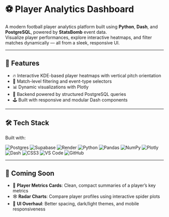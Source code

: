 # ⚽ Player Analytics Dashboard

A modern football player analytics platform built using **Python**, **Dash**, and **PostgreSQL**, powered by **StatsBomb** event data.  
Visualize player performances, explore interactive heatmaps, and filter matches dynamically — all from a sleek, responsive UI.

---

## 🚀 Features

- 🔥 Interactive KDE-based player heatmaps with vertical pitch orientation  
- 🎯 Match-level filtering and event-type selectors  
- 📊 Dynamic visualizations with Plotly  
- 🧠 Backend powered by structured PostgreSQL queries  
- 🕹️ Built with responsive and modular Dash components  

---

## 🛠️ Tech Stack

Built with:

![Postgres](https://img.shields.io/badge/postgres-%23316192.svg?style=for-the-badge&logo=postgresql&logoColor=white)
![Supabase](https://img.shields.io/badge/Supabase-3ECF8E?style=for-the-badge&logo=supabase&logoColor=white)
![Render](https://img.shields.io/badge/Render-00979D?style=for-the-badge&logo=render&logoColor=white)
![Python](https://img.shields.io/badge/python-3670A0?style=for-the-badge&logo=python&logoColor=ffdd54)
![Pandas](https://img.shields.io/badge/pandas-%23150458.svg?style=for-the-badge&logo=pandas&logoColor=white)
![NumPy](https://img.shields.io/badge/numpy-%23013243.svg?style=for-the-badge&logo=numpy&logoColor=white)
![Plotly](https://img.shields.io/badge/Plotly-%233F4F75.svg?style=for-the-badge&logo=plotly&logoColor=white)
![Dash](https://img.shields.io/badge/Dash-16C596.svg?style=for-the-badge&logo=plotly&logoColor=white)
![CSS3](https://img.shields.io/badge/css3-%231572B6.svg?style=for-the-badge&logo=css3&logoColor=white)
![VS Code](https://img.shields.io/badge/Visual%20Studio%20Code-0078d7.svg?style=for-the-badge&logo=visual-studio-code&logoColor=white)
![GitHub](https://img.shields.io/badge/github-%23121011.svg?style=for-the-badge&logo=github&logoColor=white)

---

## 🔮 Coming Soon

- 🧾 **Player Metrics Cards**: Clean, compact summaries of a player’s key metrics  
- 🕸️ **Radar Charts**: Compare player profiles using interactive spider plots  
- 🎨 **UI Overhaul**: Better spacing, dark/light themes, and mobile responsiveness    
